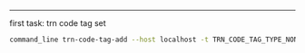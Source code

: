 ---

first task: trn code tag set

```bash
command_line trn-code-tag-add --host localhost -t TRN_CODE_TAG_TYPE_NON_ROOM_CHARGE -d dev
```